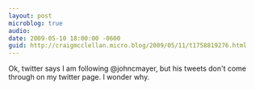 ```yaml
---
layout: post
microblog: true
audio: 
date: 2009-05-10 18:00:00 -0600
guid: http://craigmcclellan.micro.blog/2009/05/11/t1758819276.html
---
```

Ok, twitter says I am following @johncmayer, but his tweets don't come through on my twitter page.  I wonder why.
